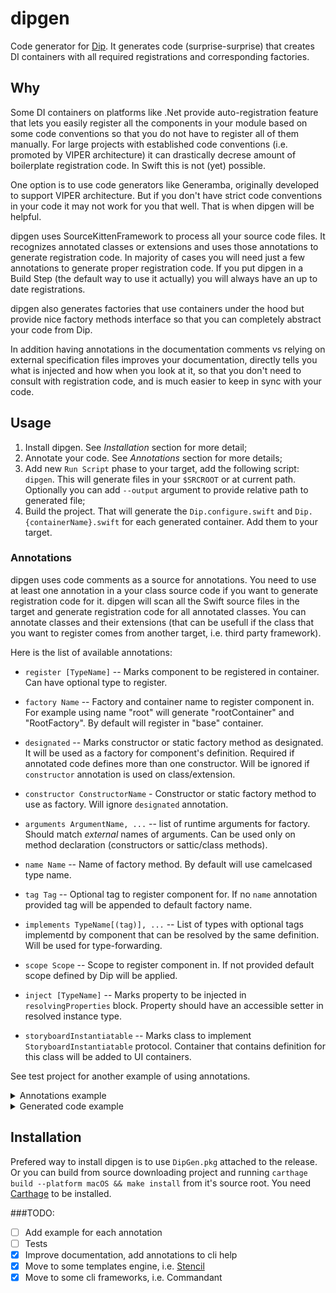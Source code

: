 # dipgen
Code generator for [Dip](https://github.com/AliSoftware/Dip). It generates code (surprise-surprise) that creates DI containers with all required registrations and corresponding factories.

## Why

Some DI containers on platforms like .Net provide auto-registration feature that lets you easily register all the components in your module based on some code conventions so that you do not have to register all of them manually. For large projects with established code conventions (i.e. promoted by VIPER architecture) it can drastically decrese amount of boilerplate registration code. In Swift this is not (yet) possible. 

One option is to use code generators like Generamba, originally developed to support VIPER architecture. But if you don't have strict code conventions in your code it may not work for you that well. That is when dipgen will be helpful. 

dipgen uses SourceKittenFramework to process all your source code files. It recognizes annotated classes or extensions and uses those annotations to generate registration code. In majority of cases you will need just a few annotations to generate proper registration code. If you put dipgen in a Build Step (the default way to use it actually) you will always have an up to date registrations. 

dipgen also generates factories that use containers under the hood but provide nice factory methods interface so that you can completely abstract your code from Dip. 

In addition having annotations in the documentation comments vs relying on external specification files improves your documentation, directly tells you what is injected and how when you look at it, so that you don't need to consult with registration code, and is much easier to keep in sync with your code.

## Usage
1. Install dipgen. See *Installation* section for more detail;
2. Annotate your code. See *Annotations* section for more details;
3. Add new `Run Script` phase to your target, add the following script: `dipgen`. This will generate files in your `$SRCROOT` or at current path. Optionally you can add `--output` argument to provide relative path to generated file;
4. Build the project. That will generate the `Dip.configure.swift` and `Dip.{containerName}.swift` for each generated container. Add them to your target.


### Annotations
dipgen uses code comments as a source for annotations. You need to use at least one annotation in a your class source code if you want to generate registration code for it. dipgen will scan all the Swift source files in the target and generate registration code for all annotated classes. You can annotate classes and their extensions (that can be usefull if the class that you want to register comes from another target, i.e. third party framework).

Here is the list of available annotations:

- `register [TypeName]` -- Marks component to be registered in container. Can have optional type to register.

- `factory Name` -- Factory and container name to register component in. For example using name "root" will generate "rootContainer" and "RootFactory". By default will register in "base" container.

- `designated` -- Marks constructor or static factory method as designated. It will be used as a factory for component's definition. Required if annotated code defines more than one constructor. Will be ignored if `constructor` annotation is used on class/extension.

- `constructor ConstructorName` - Constructor or static factory method to use as factory. Will ignore `designated` annotation.

- `arguments ArgumentName, ...` -- list of runtime arguments for factory. Should match _external_ names of arguments. Can be used only on method declaration (constructors or sattic/class methods).

- `name Name` -- Name of factory method. By default will use camelcased type name.

- `tag Tag` -- Optional tag to register component for. If no `name` annotation provided tag will be appended to default factory name.

- `implements TypeName[(tag)], ...` -- List of types with optional tags implementd by component that can be resolved by the same definition. Will be used for type-forwarding.

- `scope Scope` -- Scope to register component in. If not provided default scope defined by Dip will be applied.

- `inject [TypeName]` -- Marks property to be injected in `resolvingProperties` block. Property should have an accessible setter in resolved instance type.

- `storyboardInstantiatable` -- Marks class to implement `StoryboardInstantiatable` protocol. Container that contains definition for this class will be added to UI containers.

See test project for another example of using annotations.

<details>
<summary>Annotations example</summary>

```swift
import UIKit

/**
 @dip.storyboardInstantiatable
 */
class ListViewController: UIViewController {}

/**
 Some Real docs
 */
/**
 @dip.register ListWireframe
 @dip.name listWireframe
 @dip.scope Unique
 @dip.factory listModule
 @dip.tag some tag
 @dip.implements SomeProtocol
 */
class ListWireframe: SomeProtocol {
    
    /**
     @dip.inject AddWireframe
     @dip.tag tag
     */
    var addWireframe: AddWireframe
    
    /**@dip.inject*/
    var listPresenter: ListPresenter?
    
    /**@dip.inject*/var rootWireframe: RootWireframe
    
    init(rootWireframe: RootWireframe, addWireframe: AddWireframe) {
        self.rootWireframe = rootWireframe
        self.addWireframe = addWireframe
    }

    /**
     Designated initializer.
     */
    /**@dip.designated*/
    init(rootWireframe: RootWireframe, addWireframe: AddWireframe, listPresenter: ListPresenter) {
        self.rootWireframe = rootWireframe
        self.addWireframe = addWireframe
        self.listPresenter = listPresenter
    }
    
}
```
</details>
<details>
<summary>Generated code example</summary>

Dip.base.swift

```swift
import UIKit
import DipUI

extension ListViewController: StoryboardInstantiatable {}

let baseContainer = DependencyContainer { container in 
	unowned let container = container
	DependencyContainer.uiContainers.append(container)

	container.register(.Shared, factory: {
        ListViewController.initi()
    })
}

class BaseFactory {

	private let container: DependencyContainer
	
	init(container: DependencyContainer = baseContainer) {
		self.container = container
	}

	func listViewController() -> ListViewController {
		return try! container.resolve()
	}
}

```

Dip.listModule.swift

```swift
import Dip

let listModuleContainer = DependencyContainer { container in 
	unowned let container = container

	let listWireframe = container.register(.Unique, type: ListWireframe.self, tag: "some tag", factory: { 
        try ListWireframe.init(rootWireframe: container.resolve(), addWireframe: container.resolve(), listPresenter: container.resolve())
    })
		.implements(SomeProtocol.self)
		.resolvingProperties { container, resolved in 
			resolved.addWireframe = try container.resolve(tag: "tag") as AddWireframe
			resolved.listPresenter = try container.resolve()
			resolved.rootWireframe = try container.resolve()
		}
}

class ListModuleFactory {

	private let container: DependencyContainer

	init(container: DependencyContainer = listModuleContainer) {
		self.container = container
	}

	func listWireframeSomeTag() -> ListWireframe {
		return try! container.resolve(tag: "some tag")
	}

}

```

Dip.configure.swift

```swift
extension DependencyContainer {

	static func configureAll() {
		_ = baseContainer
		_ = listModule
	}

	static func bootstrapAll() throws {
		try baseContainer.bootstrap()
		try listModule.bootstrap()
	}

}
```
</details>

## Installation

Prefered way to install dipgen is to use `DipGen.pkg` attached to the release.
Or you can build from source downloading project and running `carthage build --platform macOS && make install` from it's source root. You need [Carthage](https://github.com/Carthage/Carthage) to be installed.


###TODO:

- [ ] Add example for each annotation
- [ ] Tests
- [x] Improve documentation, add annotations to cli help
- [x] Move to some templates engine, i.e. [Stencil](https://github.com/kylef/Stencil)
- [x] Move to some cli frameworks, i.e. Commandant
